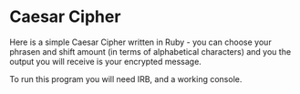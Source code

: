 # Caesar Cipher

Here is a simple Caesar Cipher written in Ruby - you can choose your phrasen and shift amount (in terms of alphabetical characters) and you the output you will receive is your encrypted message.

To run this program you will need IRB, and a working console.
